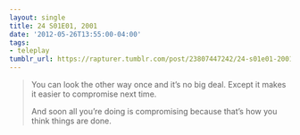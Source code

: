 ```yaml
---
layout: single
title: 24 S01E01, 2001
date: '2012-05-26T13:55:00-04:00'
tags:
- teleplay
tumblr_url: https://rapturer.tumblr.com/post/23807447242/24-s01e01-2001
---
```

> You can look the other way once and it’s no big deal. Except it makes it easier to compromise next time.
> 
> And soon all you’re doing is compromising because that’s how you think things are done.

